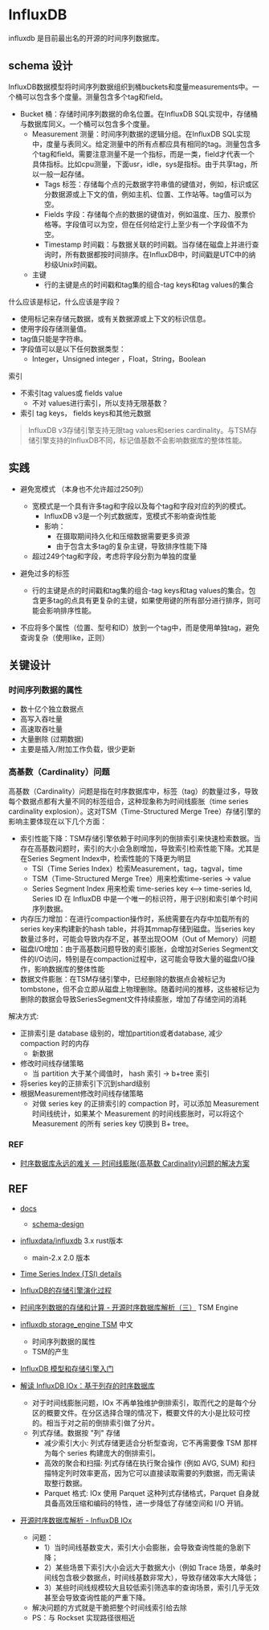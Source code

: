 # InfluxDB

influxdb 是目前最出名的开源的时间序列数据库。

## schema 设计

InfluxDB数据模型将时间序列数据组织到桶buckets和度量measurements中。一个桶可以包含多个度量。测量包含多个tag和field。

- Bucket 桶：存储时间序列数据的命名位置。在InfluxDB SQL实现中，存储桶与数据库同义。一个桶可以包含多个度量。
    - Measurement 测量：时间序列数据的逻辑分组。在InfluxDB SQL实现中，度量与表同义。给定测量中的所有点都应具有相同的tag。测量包含多个tag和field。需要注意测量不是一个指标，而是一类，field才代表一个具体指标。比如cpu测量，下面usr，idle，sys是指标。由于共享tag，所以一般一起存储。
        - Tags 标签：存储每个点的元数据字符串值的键值对，例如，标识或区分数据源或上下文的值，例如主机、位置、工作站等。tag值可以为空。
        - Fields 字段：存储每个点的数据的键值对，例如温度、压力、股票价格等。字段值可以为空，但在任何给定行上至少有一个字段值不为空。
        - Timestamp 时间戳：与数据关联的时间戳。当存储在磁盘上并进行查询时，所有数据都按时间排序。在InfluxDB中，时间戳是UTC中的纳秒级Unix时间戳。
    - 主键
      - 行的主键是点的时间戳和tag集的组合-tag keys和tag values的集合

什么应该是标记，什么应该是字段？
- 使用标记来存储元数据，或有关数据源或上下文的标识信息。
- 使用字段存储测量值。
- tag值只能是字符串。
- 字段值可以是以下任何数据类型：
  - Integer，Unsigned integer ，Float，String，Boolean


索引
- 不索引tag values或 fields value
  - 不对 values进行索引，所以支持无限基数？
- 索引 tag keys， fields keys和其他元数据

> InfluxDB v3存储引擎支持无限tag values和series cardinality。与TSM存储引擎支持的InfluxDB不同，标记值基数不会影响数据库的整体性能。



## 实践

- 避免宽模式 （本身也不允许超过250列）
  - 宽模式是一个具有许多tag和字段以及每个tag和字段对应的列的模式。
    - InfluxDB v3是一个列式数据库，宽模式不影响查询性能
    - 影响：
      - 在摄取期间持久化和压缩数据需要更多资源
      - 由于包含太多tag的复杂主键，导致排序性能下降
  - 超过249个tag和字段，考虑将字段分割为单独的度量

- 避免过多的标签
  - 行的主键是点的时间戳和tag集的组合-tag keys和tag values的集合。包含更多tag的点具有更复杂的主键，如果使用键的所有部分进行排序，则可能会影响排序性能。

-  不应将多个属性（位置、型号和ID）放到一个tag中，而是使用单独tag，避免查询复杂（使用like，正则）

## 关键设计

###  时间序列数据的属性

- 数十亿个独立数据点
- 高写入吞吐量
- 高速取吞吐量
- 大量删除 (过期数据)
- 主要是插入/附加工作负载，很少更新

### 高基数（Cardinality）问题
高基数（Cardinality）问题是指在时序数据库中，标签（tag）的数量过多，导致每个数据点都有大量不同的标签组合，这种现象称为时间线膨胀（time series cardinality explosion）。这对TSM（Time-Structured Merge Tree）存储引擎的影响主要体现在以下几个方面：

- 索引性能下降：TSM存储引擎依赖于时间序列的倒排索引来快速检索数据。当存在高基数问题时，索引的大小会急剧增加，导致索引检索性能下降。尤其是在Series Segment Index中，检索性能的下降更为明显
  - TSI（Time Series Index）检索Measurement，tag，tagval，time
  - TSM（Time-Structured Merge Tree）用来检索time-series -> value
  - Series Segment Index 用来检索 time-series key <–> time-series Id, Series ID 在 InfluxDB 中是一个唯一的标识符，用于识别和索引单个时间序列数据。
- 内存压力增加：在进行compaction操作时，系统需要在内存中加载所有的series key来构建新的hash table，并将其mmap存储到磁盘。当series key数量过多时，可能会导致内存不足，甚至出现OOM（Out of Memory）问题
- 磁盘I/O增加：由于高基数问题导致的索引膨胀，会增加对Series Segment文件的I/O访问，特别是在compaction过程中，这可能会导致大量的磁盘I/O操作，影响数据库的整体性能
- 数据文件膨胀：在TSM存储引擎中，已经删除的数据点会被标记为tombstone，但不会立即从磁盘上物理删除。随着时间的推移，这些被标记为删除的数据会导致SeriesSegment文件持续膨胀，增加了存储空间的消耗


解决方式:
- 正排索引是 database 级别的，增加partition或者database, 减少 compaction 时的内存
  - 新数据
- 修改时间线存储策略
  - 当 partition 大于某个阈值时， hash 索引 ->  b+tree 索引
- 将series key的正排索引下沉到shard级别
- 根据Measurement修改时间线存储策略
  - 对做 series key 的正排索引的 compaction 时，可以添加 Measurement 时间线统计，如果某个 Measurement 的时间线膨胀时，可以将这个 Measurement 的所有 series key 切换到 B+ tree。


### REF
- [时序数据库永远的难关 — 时间线膨胀(高基数 Cardinality)问题的解决方案](https://developer.aliyun.com/article/786289)



## REF
- [docs](https://docs.influxdata.com/)
    - [schema-design](https://docs.influxdata.com/influxdb/clustered/write-data/best-practices/schema-design/)
- [influxdata/influxdb](https://github.com/influxdata/influxdb) 3.x rust版本 
  - main-2.x  2.0 版本
- [Time Series Index (TSI) details](https://docs.influxdata.com/influxdb/v1/concepts/tsi-details/)
- [InfluxDB的存储引擎演化过程](https://developer.aliyun.com/article/727640)
  
- [时间序列数据的存储和计算 - 开源时序数据库解析（三）](https://zhuanlan.zhihu.com/p/32710333) TSM Engine

- [influxdb storage_engine TSM](https://jasper-zhang1.gitbooks.io/influxdb/content/Concepts/storage_engine.html) 中文
  - 时间序列数据的属性
  - TSM的产生

- [InfluxDB 模型和存储引擎入门](http://47.241.45.216/2022/03/17/InfluxDB-%E7%9B%B8%E5%85%B3%E6%9D%90%E6%96%99/)

- [解读 InfluxDB IOx：基于列存的时序数据库](https://liujiacai.net/blog/2021/01/21/thoughts-of-influxdb-iox/)
  - 对于时间线膨胀问题，IOx 不再单独维护倒排索引，取而代之的是每个分区的概要文件。在分区选择合理的情况下，概要文件的大小是比较可控的。相当于对之前的倒排索引做了分片。
  - 列式存储。数据按 "列" 存储
    - 减少索引大小: 列式存储更适合分析型查询，它不再需要像 TSM 那样为每个 series 构建庞大的倒排索引。
    - 高效的聚合和扫描: 列式存储在执行聚合操作 (例如 AVG, SUM) 和扫描特定列时效率更高，因为它可以直接读取需要的列数据，而无需读取整行数据。
    - Parquet 格式: IOx 使用 Parquet 这种列式存储格式，Parquet 自身就具备高效压缩和编码的特性，进一步降低了存储空间和 I/O 开销。

- [开源时序数据库解析 - InfluxDB IOx](https://zhuanlan.zhihu.com/p/534035337)
  - 问题：
    - 1）当时间线基数变大，索引大小会膨胀，会导致查询性能的急剧下降；
    - 2）某些场景下索引大小会远大于数据大小（例如 Trace 场景，单条时间线包含极少数据点，时间线基数非常大），导致存储效率大大降低；
    - 3）某些时间线规模较大且较低索引筛选率的查询场景，索引几乎无效甚至会导致查询性能的严重下降。
  - 解决问题的方式就是干脆把整个时间线索引给去除
  - PS：与 Rockset 实现路径很相近

